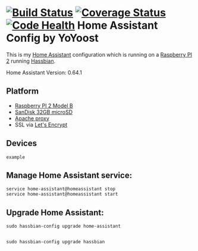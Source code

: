 # [![Build Status](https://travis-ci.org/YoYoost/HomeAssistant.svg?branch=master)](https://travis-ci.org/YoYoost/HomeAssistant) [![Coverage Status](https://coveralls.io/repos/github/YoYoost/HomeAssistant/badge.svg?branch=master)](https://coveralls.io/github/YoYoost/HomeAssistant?branch=master) [![Code Health](https://landscape.io/github/YoYoost/HomeAssistant/master/landscape.svg?style=flat)](https://landscape.io/github/YoYoost/HomeAssistant/master) Home Assistant Config by YoYoost
This is my [Home Assistant](https://home-assistant.io) configuration which is running on a [Raspberry PI 2](https://www.raspberrypi.org/products/raspberry-pi-2-model-b/) running [Hassbian](https://home-assistant.io/docs/installation/hassbian/installation/).

Home Assistant Version: 0.64.1

## Platform
* [Raspberry PI 2 Model B](https://www.raspberrypi.org/products/raspberry-pi-2-model-b/)
* [SanDisk 32GB microSD](https://www.sandisk.com/home/memory-cards/microsd-cards/sandisk-microsd)
* [Apache proxy](https://home-assistant.io/docs/ecosystem/apache/)
* SSL via [Let's Encrypt](https://letsencrypt.org/)

## Devices

```
example
```

## Manage Home Assistant service:

```
service home-assistant@homeassistant stop
service home-assistant@homeassistant start
```

## Upgrade Home Assistant:

```
sudo hassbian-config upgrade home-assistant


sudo hassbian-config upgrade hassbian
```


